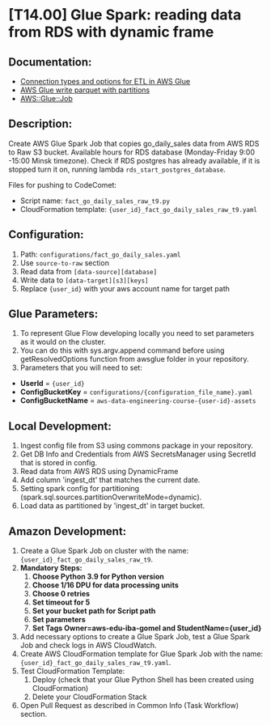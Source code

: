 # [T14.00] Glue Spark: reading data from RDS with dynamic frame

## Documentation:

- [Connection types and options for ETL in AWS Glue](https://docs.aws.amazon.com/glue/latest/dg/aws-glue-programming-etl-connect.html)
- [AWS Glue write parquet with partitions](https://stackoverflow.com/questions/49141713/aws-glue-write-parquet-with-partitions)
- [AWS::Glue::Job](https://docs.aws.amazon.com/AWSCloudFormation/latest/UserGuide/aws-resource-glue-job.html)

## Description:

Create AWS Glue Spark Job that copies go_daily_sales data from AWS RDS to Raw S3 bucket. Available hours for RDS database (Monday-Friday 9:00 -15:00 Minsk timezone). Check if RDS postgres has already available, if it is stopped turn it on, running lambda ```rds_start_postgres_database```. 

Files for pushing to CodeComet:

- Script name: `fact_go_daily_sales_raw_t9.py`
- CloudFormation template: `{user_id}_fact_go_daily_sales_raw_t9.yaml`

## Configuration:

1. Path: `configurations/fact_go_daily_sales.yaml`
2. Use `source-to-raw` section
3. Read data from `[data-source][database]`
4. Write data to `[data-target][s3][keys]`
5. Replace `{user_id}` with your aws account name for target path

## Glue Parameters:

1. To represent Glue Flow developing locally you need to set parameters as it would on the cluster.
2. You can do this with sys.argv.append command before using getResolvedOptions function from awsglue folder in your repository.
3. Parameters that you will need to set:

- **UserId** = `{user_id}`
- **ConfigBucketKey** = `configurations/{configuration_file_name}.yaml`
- **ConfigBucketName** = `aws-data-engineering-course-{user-id}-assets`

## Local Development:

1. Ingest config file from S3 using commons package in your repository.
2. Get DB Info and Credentials from AWS SecretsManager using SecretId that is stored in config.
3. Read data from AWS RDS using DynamicFrame
4. Add column 'ingest_dt' that matches the current date.
5. Setting spark config for partitioning (spark.sql.sources.partitionOverwriteMode=dynamic).
6. Load data as partitioned by 'ingest_dt' in target bucket.

## Amazon Development:

1. Create a Glue Spark Job on cluster with the name: `{user_id}_fact_go_daily_sales_raw_t9`.
2. **Mandatory Steps:**
   1. **Choose Python 3.9 for Python version**
   2. **Choose 1/16 DPU for data processing units**
   3. **Choose 0 retries**
   4. **Set timeout for 5**
   5. **Set your bucket path for Script path**
   6. **Set parameters**
   7. **Set Tags Owner=aws-edu-iba-gomel and StudentName={user_id}**
3. Add necessary options to create a Glue Spark Job, test a Glue Spark Job and check logs in AWS CloudWatch.
4. Create AWS CloudFormation template for Glue Spark Job with the name: `{user_id}_fact_go_daily_sales_raw_t9.yaml`.
5. Test CloudFormation Template:
   1. Deploy (check that your Glue Python Shell has been created using CloudFormation)
   2. Delete your CloudFormation Stack
6. Open Pull Request as described in Common Info (Task Workflow) section.
